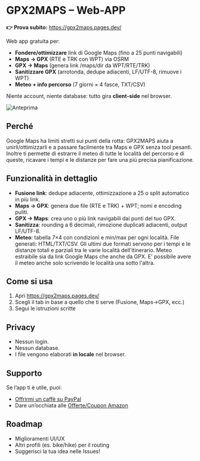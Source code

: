 # GPX2MAPS – Web-APP
**👉 Prova subito:** https://gpx2maps.pages.dev/

Web app gratuita per:
- **Fondere/ottimizzare** link di Google Maps (fino a 25 punti navigabili)
- **Maps → GPX** (RTE e TRK con WPT) via OSRM
- **GPX → Maps** (genera link /maps/dir da WPT/RTE/TRK)
- **Sanitizzare GPX** (arrotonda, dedupe adiacenti, LF/UTF-8, rimuove i WPT)
- **Meteo + info percorso** (7 giorni × 4 fasce, TXT/CSV)

Niente account, niente database: tutto gira **client-side** nel browser.

![Anteprima](https://gpx2maps.pages.dev/gpx2maps_og.jpg)

## Perché
Google Maps ha limiti stretti sui punti della rotta: GPX2MAPS aiuta a unirli/ottimizzarli e a passare facilmente tra Maps e GPX senza tool pesanti. Inoltre ti permette di estrarre il meteo di tutte le località del percorso e di queste, ricavare i tempi e le distanze per fare una più precisa pianificazione. 

## Funzionalità in dettaglio
- **Fusione link**: dedupe adiacente, ottimizzazione a 25 o split automatico in più link.
- **Maps → GPX**: genera due file (RTE e TRK) + WPT; nomi e encoding puliti.
- **GPX → Maps**: crea uno o più link navigabili dai punti del tuo GPX.
- **Sanitizza**: rounding a 6 decimali, rimozione duplicati adiacenti, output LF/UTF-8.
- **Meteo**: tabella 7×4 con condizioni e min/max per ogni località. File generati: HTML/TXT/CSV. Gli ultimi due formati servono per i tempi e le distanze totali e parziali tra le varie località dell'itinerario. Meteo estraibile sia da link Google Maps che anche da GPX. E' possibile avere il meteo anche solo scrivendo le località una sotto l'altra.

## Come si usa
1. Apri https://gpx2maps.pages.dev/
2. Scegli il tab in base a quello che ti serve (Fusione, Maps→GPX, ecc.)
3. Segui le istruzioni scritte

## Privacy
- Nessun login.
- Nessun database.
- I file vengono elaborati **in locale** nel browser.

## Supporto
Se l’app ti è utile, puoi:
- [Offrirmi un caffè su PayPal](https://www.paypal.com/donate?business=stefano.vitro%40gmail.com&no_recurring=0&item_name=Supporto+sviluppo+GPX2MAPS&currency_code=EUR)
- Dare un’occhiata alle [Offerte/Coupon Amazon](https://amzn.to/41o2XjA)

## Roadmap
- Miglioramenti UI/UX
- Altri profili (es. bike/hike) per il routing
- Suggerisci la tua idea nelle Issues!
